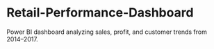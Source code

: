 # Retail-Performance-Dashboard
Power BI dashboard analyzing sales, profit, and customer trends from 2014–2017.

